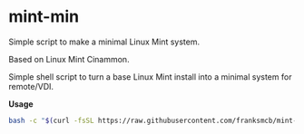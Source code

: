 # mint-min
Simple script to make a minimal Linux Mint system.

Based on Linux Mint Cinammon.

Simple shell script to turn a base Linux Mint install into a minimal system for remote/VDI.

**Usage**

```bash
bash -c "$(curl -fsSL https://raw.githubusercontent.com/franksmcb/mint-min/mint-min.sh)"
```
